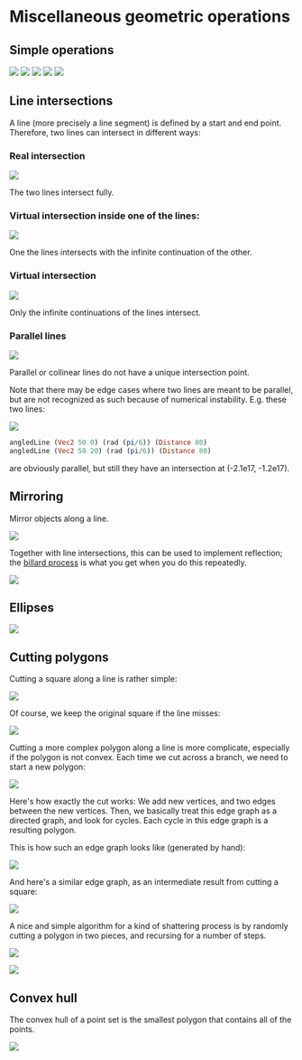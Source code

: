 # Miscellaneous geometric operations

## Simple operations

![](rotate_line.svg)
![](perpendicular_bisector.svg)
![](perpendicular_line_through_point.svg)
![](point_in_polygon.svg)
![](cut/1_line.svg)

## Line intersections

A line (more precisely a line segment) is defined by a start and end point.
Therefore, two lines can intersect in different ways:

### Real intersection

![](intersection/real.svg)

The two lines intersect fully.

### Virtual intersection inside one of the lines:

![](intersection/half_virtual.svg)

One the lines intersects with the infinite continuation of the other.

### Virtual intersection

![](intersection/virtual.svg)

Only the infinite continuations of the lines intersect.

### Parallel lines

![](intersection/parallel.svg)

Parallel or collinear lines do not have a unique intersection point.

Note that there may be edge cases where two lines are meant to be parallel, but are not recognized as such because of numerical instability. E.g. these two lines:

![](intersection/almost_parallel.svg)

```haskell
angledLine (Vec2 50 0) (rad (pi/6)) (Distance 80)
angledLine (Vec2 50 20) (rad (pi/6)) (Distance 80)
```

are obviously parallel, but still they have an intersection at (-2.1e17, -1.2e17).

## Mirroring

Mirror objects along a line.

![](mirror.svg)

Together with line intersections, this can be used to implement reflection; the
[billard process](../billard/README.md) is what you get when you do this
repeatedly.

![](reflection.svg)

## Ellipses

![](ellipses.svg)

## Cutting polygons

Cutting a square along a line is rather simple:

![](cut/2_square.svg)

Of course, we keep the original square if the line misses:

![](cut/4_miss.svg)

Cutting a more complex polygon along a line is more complicate, especially if
the polygon is not convex. Each time we cut across a branch, we need to start a
new polygon:

![](cut/3_complicated.svg)

Here's how exactly the cut works: We add new vertices, and two edges between the
new vertices. Then, we basically treat this edge graph as a directed graph, and
look for cycles. Each cycle in this edge graph is a resulting polygon.

This is how such an edge graph looks like (generated by hand):

![](cut/7_1_handcrafted_edge_graph.svg)

And here's a similar edge graph, as an intermediate result from cutting a
square:

![](cut/7_2_calculated_edge_graph.svg)

A nice and simple algorithm for a kind of shattering process is by randomly cutting a polygon in two pieces, and recursing for a number of steps.

![](cut/random_cut_square.svg)

![](cut/random_cut_haskell_logo.svg)


## Convex hull

The convex hull of a point set is the smallest polygon that contains all of the
points.

![](convex_hull.svg)
